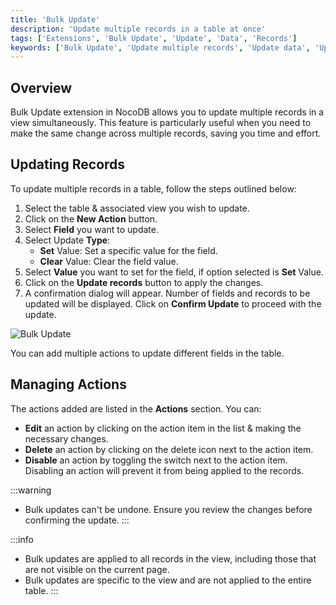 ```yaml
---
title: 'Bulk Update'
description: 'Update multiple records in a table at once'
tags: ['Extensions', 'Bulk Update', 'Update', 'Data', 'Records']
keywords: ['Bulk Update', 'Update multiple records', 'Update data', 'Update records']
---
```


## Overview
Bulk Update extension in NocoDB allows you to update multiple records in a view simultaneously. This feature is particularly useful when you need to make the same change across multiple records, saving you time and effort.

## Updating Records
To update multiple records in a table, follow the steps outlined below:
1. Select the table & associated view you wish to update.
2. Click on the **New Action** button.
3. Select **Field** you want to update.
4. Select Update **Type**:
   - **Set** Value: Set a specific value for the field.
   - **Clear** Value: Clear the field value.
5. Select **Value** you want to set for the field, if option selected is **Set** Value.
6. Click on the **Update records** button to apply the changes.
7. A confirmation dialog will appear. Number of fields and records to be updated will be displayed. Click on **Confirm Update** to proceed with the update.

![Bulk Update](/img/v2/extensions/bulk-update.png)

You can add multiple actions to update different fields in the table. 

## Managing Actions
The actions added are listed in the **Actions** section. You can:
- **Edit** an action by clicking on the action item in the list & making the necessary changes.
- **Delete** an action by clicking on the delete icon next to the action item.
- **Disable** an action by toggling the switch next to the action item. Disabling an action will prevent it from being applied to the records.

:::warning
- Bulk updates can't be undone. Ensure you review the changes before confirming the update.
:::

:::info
- Bulk updates are applied to all records in the view, including those that are not visible on the current page.
- Bulk updates are specific to the view and are not applied to the entire table.
:::
